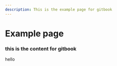 ```yaml
---
description: This is the example page for gitbook
---
```


# Example page

### this is the content for gitbook

hello
